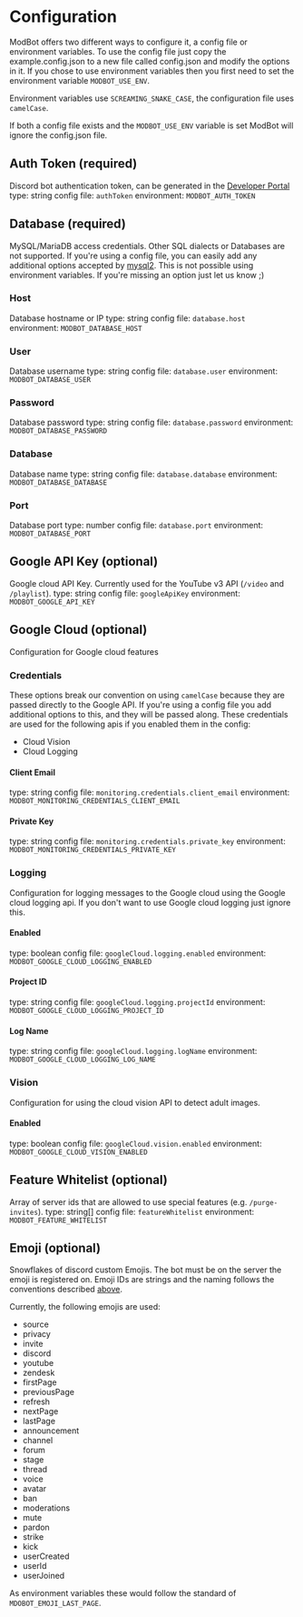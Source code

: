 # Configuration
ModBot offers two different ways to configure it, a config file or environment variables. To use the config file
just copy the example.config.json to a new file called config.json and modify the options in it.
If you chose to use environment variables then you first need to set the environment variable `MODBOT_USE_ENV`.

Environment variables use `SCREAMING_SNAKE_CASE`, the configuration file uses `camelCase`.

If both a config file exists and the `MODBOT_USE_ENV` variable is set ModBot will ignore the config.json file.

## Auth Token (required)
Discord bot authentication token, can be generated in the [Developer Portal](https://discordapp.com/developers/applications/)
type: string
config file: `authToken`
environment: `MODBOT_AUTH_TOKEN`

## Database (required)
MySQL/MariaDB access credentials. Other SQL dialects or Databases are not supported. If you're using a config file,
you can easily add any additional options accepted by [mysql2](https://www.npmjs.com/package/mysql2). This is not
possible using environment variables. If you're missing an option just let us know ;)

### Host
Database hostname or IP
type: string
config file: `database.host`
environment: `MODBOT_DATABASE_HOST`

### User
Database username
type: string
config file: `database.user`
environment: `MODBOT_DATABASE_USER`

### Password
Database password
type: string
config file: `database.password`
environment: `MODBOT_DATABASE_PASSWORD`

### Database
Database name
type: string
config file: `database.database`
environment: `MODBOT_DATABASE_DATABASE`

### Port
Database port
type: number
config file: `database.port`
environment: `MODBOT_DATABASE_PORT`

## Google API Key (optional)
Google cloud API Key. Currently used for the YouTube v3 API (`/video` and `/playlist`).
type: string
config file: `googleApiKey`
environment: `MODBOT_GOOGLE_API_KEY`

## Google Cloud (optional)
Configuration for Google cloud features

### Credentials
These options break our convention on using `camelCase` because they are passed directly to the Google API.
If you're using a config file you add additional options to this, and they will be passed along.
These credentials are used for the following apis if you enabled them in the config:
- Cloud Vision
- Cloud Logging

#### Client Email
type: string
config file: `monitoring.credentials.client_email`
environment: `MODBOT_MONITORING_CREDENTIALS_CLIENT_EMAIL`

#### Private Key
type: string
config file: `monitoring.credentials.private_key`
environment: `MODBOT_MONITORING_CREDENTIALS_PRIVATE_KEY`

### Logging
Configuration for logging messages to the Google cloud using the Google cloud logging api. 
If you don't want to use Google cloud logging just ignore this.

#### Enabled
type: boolean
config file: `googleCloud.logging.enabled`
environment: `MODBOT_GOOGLE_CLOUD_LOGGING_ENABLED`

#### Project ID
type: string
config file: `googleCloud.logging.projectId`
environment: `MODBOT_GOOGLE_CLOUD_LOGGING_PROJECT_ID`

#### Log Name
type: string
config file: `googleCloud.logging.logName`
environment: `MODBOT_GOOGLE_CLOUD_LOGGING_LOG_NAME`

### Vision
Configuration for using the cloud vision API to detect adult images.

#### Enabled
type: boolean
config file: `googleCloud.vision.enabled`
environment: `MODBOT_GOOGLE_CLOUD_VISION_ENABLED`

## Feature Whitelist (optional)
Array of server ids that are allowed to use special features (e.g. `/purge-invites`).
type: string[]
config file: `featureWhitelist`
environment: `MODBOT_FEATURE_WHITELIST`

## Emoji (optional)
Snowflakes of discord custom Emojis. The bot must be on the server the emoji is registered on. Emoji IDs are strings and
the naming follows the conventions described [above](#configuration).

Currently, the following emojis are used:
- source
- privacy
- invite
- discord
- youtube
- zendesk
- firstPage
- previousPage
- refresh
- nextPage
- lastPage
- announcement
- channel
- forum
- stage
- thread
- voice
- avatar
- ban
- moderations
- mute
- pardon
- strike
- kick
- userCreated
- userId
- userJoined

As environment variables these would follow the standard of `MDOBOT_EMOJI_LAST_PAGE`.